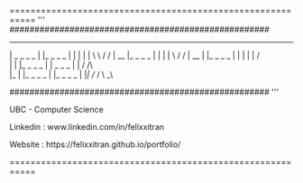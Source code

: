 
===========================================================
'''
####################################################
_ _ _ _ _    _ _ _ _    _          _   _     _ 
| _ _ _ _ | |_ _ _ _ | | |        | |  \ \  / /
|  __       |_ _ _ _   | |        | |   \ \/ /
|  __ |     |_ _ _ _ | | |        | |   /    \
|  |        |_ _ _ _   | | _ _ _  | |  /  /\  \
|_ |        |_ _ _ _ | |_ _ _ _ | |_| /_ /  \ _\  
 
####################################################
'''

<p>UBC - Computer Science</p> 
<p>Linkedin : www.linkedin.com/in/felixxitran</p> 
<p>Website : https://felixxitran.github.io/portfolio/</p> 
===========================================================
